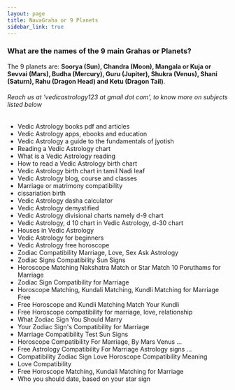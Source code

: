 ```yaml
---
layout: page
title: NavaGraha or 9 Planets
sidebar_link: true
---
```

### What are the names of the 9 main Grahas or Planets?

The 9 planets are: **Soorya (Sun), Chandra (Moon), Mangala or Kuja or Sevvai (Mars), Budha (Mercury), Guru (Jupiter), Shukra (Venus), Shani (Saturn), Rahu (Dragon Head) and Ketu (Dragon Tail)**.

###### Reach us at 'vedicastrology123 at gmail dot com', to know more on subjects listed below

* Vedic Astrology books pdf and articles
* Vedic Astrology apps, ebooks and education
* Vedic Astrology a guide to the fundamentals of jyotish
* Reading a Vedic Astrology chart
* What is a Vedic Astrology reading
* How to read a Vedic Astrology birth chart
* Vedic Astrology birth chart in tamil Nadi leaf
* Vedic Astrology blog, course and classes
* Marriage or matrimony compatibility
* cissariation birth
* Vedic Astrology dasha calculator
* Vedic Astrology demystified
* Vedic Astrology divisional charts namely d-9 chart
* Vedic Astrology, d 10 chart in Vedic Astrology, d-30 chart
* Houses in Vedic Astrology
* Vedic Astrology for beginners
* Vedic Astrology free horoscope
* Zodiac Compatibility  Marriage, Love, Sex  Ask Astrology
* Zodiac Signs Compatibility  Sun Signs
* Horoscope Matching  Nakshatra Match or Star Match  10 Poruthams for Marriage
* Zodiac Sign Compatibility for Marriage
* Horoscope Matching, Kundali Matching, Kundli Matching for Marriage Free
* Free Horoscope and Kundli Matching  Match Your Kundli
* Free Horoscope compatibility for marriage, love, relationship
* What Zodiac Sign You Should Marry
* Your Zodiac Sign's Compatibility for Marriage
* Marriage Compatibility Test  Sun Signs
* Horoscope Compatibility For Marriage, By Mars  Venus ...
* Free Astrology Compatibility For Marriage  Astrology signs ...
* Compatibility Zodiac Sign Love Horoscope Compatibility Meaning
* Love Compatibility
* Free Horoscope Matching, Kundali Matching for Marriage
* Who you should date, based on your star sign
